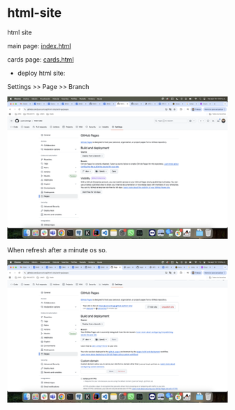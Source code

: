 # html-site
html site

main page:
[index.html](https://juancarlosgl.github.io/html-site/)

cards page:
[cards.html](https://juancarlosgl.github.io/html-site/cards.html)

- deploy html site:

Settings >> Page >> Branch

![deploy configuration properties](img/deploy_option.png)

When refresh after a minute os so.

![url provided](img/site_published.png)